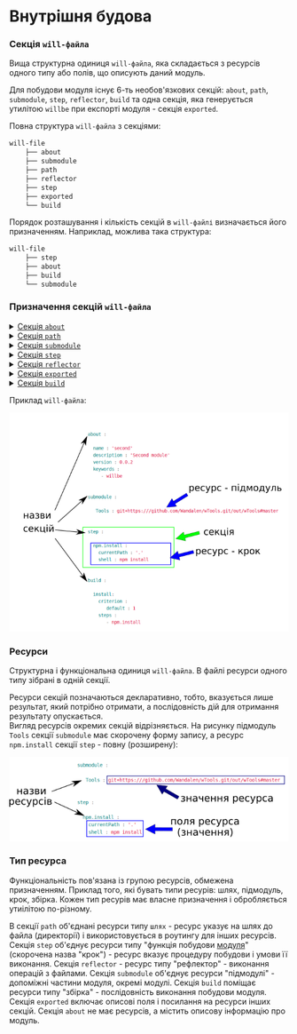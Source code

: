 # Внутрішня будова

### Секція <code>will-файла</code>  

Вища структурна одиниця <code>will-файла</code>, яка складається з ресурсів одного типу або полів, що описують даний модуль.

Для побудови модуля існує 6-ть необов'язкових секцій: `about`, `path`, `submodule`, `step`, `reflector`, `build` та одна секція, яка генерується утилітою `willbe` при експорті модуля - секція `exported`.   

Повна структура `will-файла` з секціями:  

```
will-file
    ├── about
    ├── submodule
    ├── path
    ├── reflector
    ├── step
    ├── exported
    └── build

```

Порядок розташування і кількість секцій в `will-файлі` визначається його призначенням. Наприклад, можлива така структура:  

```
will-file
    ├── step
    ├── about
    ├── build
    └── submodule

```

### Призначення секцій `will-файла`

<details>
  <summary><a href="./concept/SectionAbout.md">Секція <code>about</code></a></summary>
  Секція містить описову інформація про модуль
</details>
<details>
  <summary><a href="./concept/Path.section.md">Секція <code>path</code></a></summary>
  Секція представляє карту шляхів модуля для швидкого орієнтування в його файловій структурі
</details>
<details>
  <summary><a href="./concept/Submodule.section.md">Секція <code>submodule</code></a></summary>
  Секції містить інформацію про підмодулі
</details>
<details>
  <summary><a href="./concept/Submodule.section.md">Секція <code>step</code></a></summary>
  Секція містить кроки, які можуть бути застосовані збіркою для побудови модуля
</details>
<details>
  <summary><a href="./concept/Submodule.section.md">Секція <code>reflector</code></a></summary>
  Основними функціями ресурсів секції (рефлекторів) є файлові операції
</details>
<details>
  <summary><a href="./concept/Submodule.section.md">Секція <code>exported</code></a></summary>
  Секція <code>out-will-файла</code>, програмно генерується при експортуванні модуля
</details>
<details>
  <summary><a href="./concept/Submodule.section.md">Секція <code>build</code></a></summary>
  Ресурси секції (збірки) описують послідовність і умови виконання процедур створення модуля
</details>

Приклад `will-файла`:  

![will.file.inner.png](./Images/will.file.inner.png)  

### Ресурси
Структурна і функціональна одиниця <code>will-файла</code>. В файлі ресурси одного типу зібрані в одній секції.  

Ресурси секцій позначаються декларативно, тобто, вказується лише результат, який потрібно отримати, а послідовність дій для отримання результату опускається.  
Вигляд ресурсів окремих секцій відрізняється. На рисунку підмодуль `Tools` секції `submodule` має скорочену форму запису, а ресурс `npm.install` секції `step` - повну (розширену):

![resource.png](./Images/resource.png)  

### Тип ресурса

Функціональність пов'язана із групою ресурсів, обмежена призначенням. Приклад того, які бувать типи ресурів: шлях, підмодуль, крок, збірка. Кожен тип ресурів має власне призначення і обробляється утиілітою по-різному.

В секції `path` об'єднані ресурси типу `шлях` - ресурс указує на шлях до файла (директорії) і використовується в роутингу для інших ресурсів. Секція `step` об'єднує ресурси типу "функція побудови [модуля](Module.md#Модуль)" (скорочена назва "крок") - ресурс вказує процедуру побудови і умови її виконання. Секція `reflector` - ресурс типу "рефлектор" - виконання операцій з файлами. Секція `submodule` об'єднує ресурси "підмодулі" - допоміжні частини модуля, окремі модулі. Секція `build` поміщає ресурси типу "збірка" - послідовність виконання побудови модуля. Секція `exported` включає описові поля і посилання на ресурси інших секцій. Секція `about` не має ресурсів, а містить описову інформацію про модуль.
